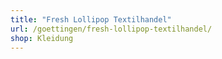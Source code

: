 ```yaml
---
title: "Fresh Lollipop Textilhandel"
url: /goettingen/fresh-lollipop-textilhandel/
shop: Kleidung
---
```

